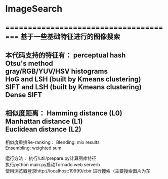 # ImageSearch
======================================
基于一些基础特征进行的图像搜索
---------------------------
本代码支持的特征有：
perceptual hash<br>
Otsu's method<br>
gray/RGB/YUV/HSV histograms<br>
HoG and LSH (built by Kmeans clustering)<br>
SIFT and LSH (built by Kmeans clustering)<br>
Dense SIFT<br>
---------------------------
相似度距离：
Hamming distance (L0)<br>
Manhattan distance (L1)<br>
Euclidean distance (L2)<br>
---------------------------
相似度重排Re-ranking：
Blending: mix results<br>
Ensembling: weighted sum<br>

运行方法：
执行/util/prepare.py计算图库特征<br>
执行python main.py启动Tornado web serverb<br>
使用浏览器登录http://localhost:19999/cbir 进行搜索（主要搜索图片为车<br>
